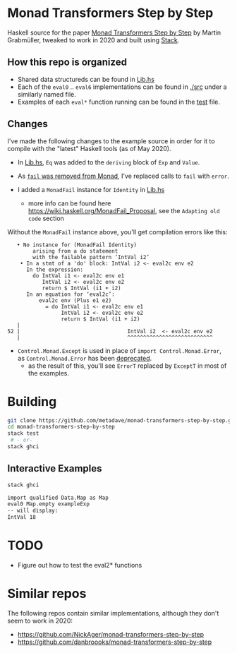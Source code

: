 # Monad Transformers Step by Step

Haskell source for the paper 
[Monad Transformers Step by Step](https://page.mi.fu-berlin.de/scravy/realworldhaskell/materialien/monad-transformers-step-by-step.pdf) by Martin Grabmüller, tweaked to work in 2020 and built using [Stack](https://docs.haskellstack.org/en/stable/README/).


## How this repo is organized

- Shared data structureds can be found in [Lib.hs](https://github.com/metadave/monad-transformers-step-by-step/blob/master/src/Lib.hs) 
- Each of the `eval0` .. `eval6` implementations can be found in [./src](https://github.com/metadave/monad-transformers-step-by-step/tree/master/src) under a similarly named file.  
- Examples of each `eval*` function running can be found in the [test](https://github.com/metadave/monad-transformers-step-by-step/blob/master/test/HUnitTests.hs) file.


## Changes

I've made the following changes to the example source in order for it to compile with the "latest" Haskell tools (as of May 2020). 

- In [Lib.hs](https://github.com/metadave/monad-transformers-step-by-step/blob/master/src/Lib.hs), `Eq` was added 
to the `deriving` block of `Exp` and `Value`.

- As [`fail` was removed from Monad](https://downloads.haskell.org/%7Eghc/8.8.1/docs/html/users_guide/8.8.1-notes.html#base-library), I've replaced calls to `fail` with `error`. 

- I added a `MonadFail` instance for `Identity` in [Lib.hs](https://github.com/metadave/monad-transformers-step-by-step/blob/master/src/Lib.hs)
  - more info can be found here https://wiki.haskell.org/MonadFail_Proposal, see the `Adapting old code` section


Without the `MonadFail` instance above, you'll get compilation errors like this:

```
   • No instance for (MonadFail Identity)
        arising from a do statement
        with the failable pattern ‘IntVal i2’
    • In a stmt of a 'do' block: IntVal i2 <- eval2c env e2
      In the expression:
        do IntVal i1 <- eval2c env e1
           IntVal i2 <- eval2c env e2
           return $ IntVal (i1 + i2)
      In an equation for ‘eval2c’:
          eval2c env (Plus e1 e2)
            = do IntVal i1 <- eval2c env e1
                 IntVal i2 <- eval2c env e2
                 return $ IntVal (i1 + i2)
   |
52 |                                  IntVal i2  <- eval2c env e2
   |                                  ^^^^^^^^^^^^^^^^^^^^^^^^^^^
```

- `Control.Monad.Except` is used in place of `import Control.Monad.Error`, as `Control.Monad.Error` has been [deprecated](https://hackage.haskell.org/package/mtl-2.2.2/docs/Control-Monad-Error.html).
  - as the result of this, you'll see `ErrorT` replaced by `ExceptT` in most of the examples.

# Building

```bash
git clone https://github.com/metadave/monad-transformers-step-by-step.git
cd monad-transformers-step-by-step
stack test
 # - or-
stack ghci
```

## Interactive Examples

```bash
stack ghci

import qualified Data.Map as Map
eval0 Map.empty exampleExp
-- will display:
IntVal 18

```
# TODO

- Figure out how to test the eval2* functions

# Similar repos

The following repos contain similar implementations, although they don't seem to work in 2020:

- https://github.com/NickAger/monad-transformers-step-by-step
- https://github.com/danbroooks/monad-transformers-step-by-step
